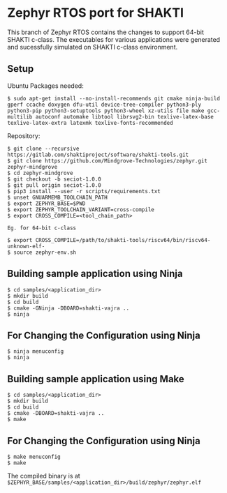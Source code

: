 # Zephyr RTOS port for SHAKTI

This branch of Zephyr RTOS contains the changes to support 64-bit SHAKTI c-class. The executables for various applications were generated and sucessfully simulated on SHAKTI c-class environment.

## Setup
Ubuntu Packages needed:
```
$ sudo apt-get install --no-install-recommends git cmake ninja-build gperf ccache doxygen dfu-util device-tree-compiler python3-ply python3-pip python3-setuptools python3-wheel xz-utils file make gcc-multilib autoconf automake libtool librsvg2-bin texlive-latex-base texlive-latex-extra latexmk texlive-fonts-recommended
```

Repository:
```
$ git clone --recursive https://gitlab.com/shaktiproject/software/shakti-tools.git
$ git clone https://github.com/Mindgrove-Technologies/zephyr.git zephyr-mindgrove
$ cd zephyr-mindgrove
$ git checkout -b seciot-1.0.0
$ git pull origin seciot-1.0.0
$ pip3 install --user -r scripts/requirements.txt
$ unset GNUARMEMB_TOOLCHAIN_PATH
$ export ZEPHYR_BASE=$PWD
$ export ZEPHYR_TOOLCHAIN_VARIANT=cross-compile
$ export CROSS_COMPILE=<tool_chain_path>

Eg. for 64-bit c-class

$ export CROSS_COMPILE=/path/to/shakti-tools/riscv64/bin/riscv64-unknown-elf-
$ source zephyr-env.sh
```
## Building sample application using Ninja

```
$ cd samples/<application_dir>
$ mkdir build 
$ cd build
$ cmake -GNinja -DBOARD=shakti-vajra ..
$ ninja
```

## For Changing the Configuration using Ninja

```
$ ninja menuconfig
$ ninja
```

## Building sample application using Make

```
$ cd samples/<application_dir>
$ mkdir build 
$ cd build
$ cmake -DBOARD=shakti-vajra ..
$ make
```

## For Changing the Configuration using Ninja

```
$ make menuconfig
$ make
```

The compiled binary is at ``$ZEPHYR_BASE/samples/<application_dir>/build/zephyr/zephyr.elf``
